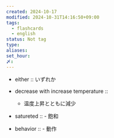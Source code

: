 ```yaml
---
created: 2024-10-17
modified: 2024-10-31T14:16:50+09:00
tags:
  - flashcards
  - english
status: Not tag
type: 
aliases: 
set_hour: 
〆: 
---
```



- either :: いずれか
- decrease with increase temperature ::
	- 温度上昇とともに減少

- satureted :: - 飽和

- behavior :: - 動作

